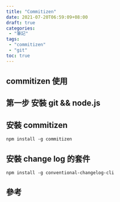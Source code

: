 ```yaml
---
title: "Commitizen"
date: 2021-07-20T06:59:09+08:00
draft: true
categories:
 - "筆記"
tags:
 - "commitizen"
 - "git"
toc: true
---
```


## commitizen 使用
<!-- 簡介 -->
<!--more-->

## 第一步 安裝 git && node.js


## 安裝 commitizen

```shell
npm install -g commitizen 
```

## 安裝  change log 的套件

```shell
npm install -g conventional-changelog-cli 
```







## 參考


